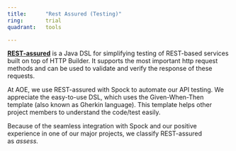 ```yaml
---
title:      "Rest Assured (Testing)"
ring:       trial
quadrant:   tools

---
```


**[REST-assured](https://github.com/rest-assured/rest-assured)** is a Java DSL for simplifying testing of REST-based services built on top of HTTP Builder. It supports the most important http request methods and can be used to validate and verify the response of these requests.

At AOE, we use REST-assured with Spock to automate our API testing. We appreciate the easy-to-use DSL, which uses the Given-When-Then template (also known as Gherkin language). This template helps other project members to understand the code/test easily.

Because of the seamless integration with Spock and our positive experience in one of our major projects, we classify REST-assured as *assess.*
